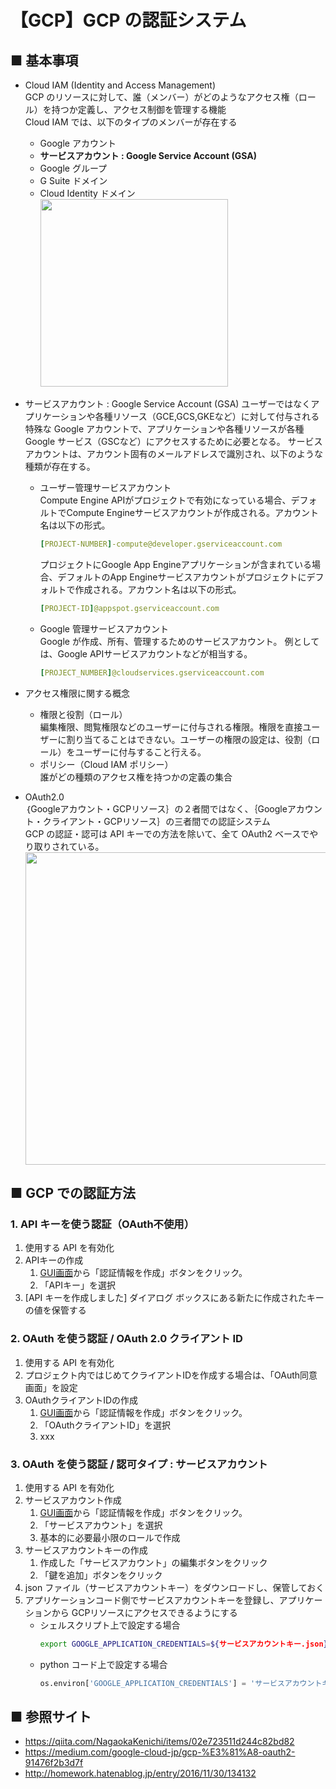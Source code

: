 # 【GCP】GCP の認証システム

## ■ 基本事項
- Cloud IAM (Identity and Access Management)<br>
    GCP のリソースに対して、誰（メンバー）がどのようなアクセス権（ロール）を持つか定義し、アクセス制御を管理する機能<br>
    Cloud IAM では、以下のタイプのメンバーが存在する<br>
    - Google アカウント<br>
    - **サービスアカウント : Google Service Account (GSA)**<br>
    - Google グループ<br>
    - G Suite ドメイン<br>
    - Cloud Identity ドメイン<br>
    <img src="https://user-images.githubusercontent.com/25688193/105953596-c6c44d00-60b6-11eb-92b9-657128d75882.png" width="300"><br>

- サービスアカウント : Google Service Account (GSA)
    ユーザーではなくアプリケーションや各種リソース（GCE,GCS,GKEなど）に対して付与される特殊な Google アカウントで、アプリケーションや各種リソースが各種 Google サービス（GSCなど）にアクセスするために必要となる。
    サービスアカウントは、アカウント固有のメールアドレスで識別され、以下のような種類が存在する。<br>
    - ユーザー管理サービスアカウント<br>
        Compute Engine APIがプロジェクトで有効になっている場合、デフォルトでCompute Engineサービスアカウントが作成される。アカウント名は以下の形式。
        ```yml
        [PROJECT-NUMBER]-compute@developer.gserviceaccount.com
        ```
        プロジェクトにGoogle App Engineアプリケーションが含まれている場合、デフォルトのApp Engineサービスアカウントがプロジェクトにデフォルトで作成される。アカウント名は以下の形式。
        ```yml
        [PROJECT-ID]@appspot.gserviceaccount.com
        ```
    - Google 管理サービスアカウント<br>
        Google が作成、所有、管理するためのサービスアカウント。
        例としては、Google APIサービスアカウントなどが相当する。
        ```yml
        [PROJECT_NUMBER]@cloudservices.gserviceaccount.com
        ```

- アクセス権限に関する概念<br>
    - 権限と役割（ロール）<br>
        編集権限、閲覧権限などのユーザーに付与される権限。権限を直接ユーザーに割り当てることはできない。ユーザーの権限の設定は、役割（ロール）をユーザーに付与すること行える。
    - ポリシー（Cloud IAM ポリシー）<br>
        誰がどの種類のアクセス権を持つかの定義の集合

- OAuth2.0<br>
    ｛Googleアカウント・GCPリソース｝の２者間ではなく、｛Googleアカウント・クライアント・GCPリソース｝の三者間での認証システム<br>
    GCP の認証・認可は API キーでの方法を除いて、全て OAuth2 ベースでやり取りされている。<br>
    <img src="https://user-images.githubusercontent.com/25688193/105955693-06406880-60ba-11eb-8344-ddb8a6ff2d4d.png" width="500">


## ■ GCP での認証方法

### 1. API キーを使う認証（OAuth不使用）
1. 使用する API を有効化
1. APIキーの作成
    1. [GUI画面](https://console.developers.google.com/apis/credentials?project=my-project2-303004)から「認証情報を作成」ボタンをクリック。
    1. 「APIキー」を選択
1. [API キーを作成しました] ダイアログ ボックスにある新たに作成されたキーの値を保管する

### 2. OAuth を使う認証 / OAuth 2.0 クライアント ID
1. 使用する API を有効化
1. プロジェクト内ではじめてクライアントIDを作成する場合は、「OAuth同意画面」を設定
1. OAuthクライアントIDの作成
    1. [GUI画面](https://console.developers.google.com/apis/credentials?project=my-project2-303004)から「認証情報を作成」ボタンをクリック。
    1. 「OAuthクライアントID」を選択
    1. xxx

### 3. OAuth を使う認証 / 認可タイプ : サービスアカウント
1. 使用する API を有効化
1. サービスアカウント作成
    1. [GUI画面](https://console.developers.google.com/apis/credentials?project=my-project2-303004)から「認証情報を作成」ボタンをクリック。
    1. 「サービスアカウント」を選択    
    1. 基本的に必要最小限のロールで作成
1. サービスアカウントキーの作成
    1. 作成した「サービスアカウント」の編集ボタンをクリック
    1. 「鍵を追加」ボタンをクリック
1. json ファイル（サービスアカウントキー）をダウンロードし、保管しておく
1. アプリケーションコード側でサービスアカウントキーを登録し、アプリケーションから GCPリソースにアクセスできるようにする
    - シェルスクリプト上で設定する場合<br>
        ```sh
        export GOOGLE_APPLICATION_CREDENTIALS=${サービスアカウントキー.json}
        ```
    - python コード上で設定する場合<br>
        ```python
        os.environ['GOOGLE_APPLICATION_CREDENTIALS'] = 'サービスアカウントキー.json'
        ```

## ■ 参照サイト
- https://qiita.com/NagaokaKenichi/items/02e723511d244c82bd82
- https://medium.com/google-cloud-jp/gcp-%E3%81%A8-oauth2-91476f2b3d7f
- http://homework.hatenablog.jp/entry/2016/11/30/134132